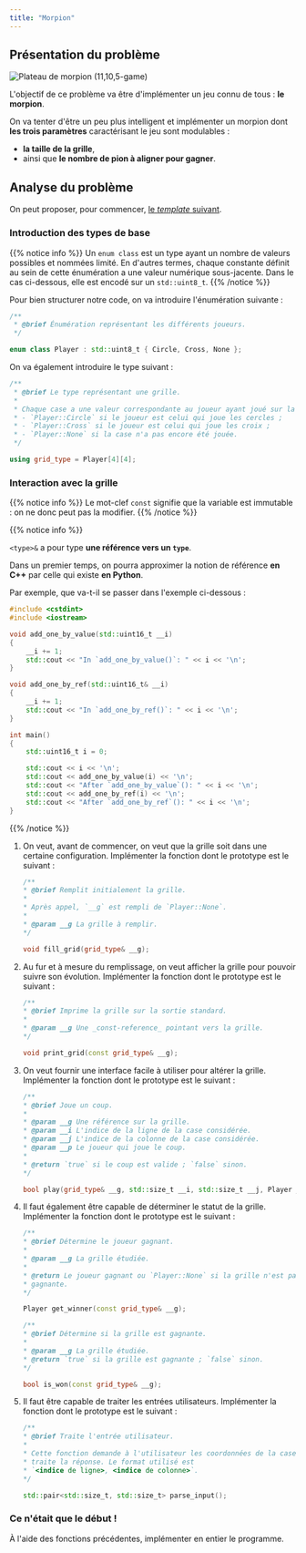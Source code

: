 ```yaml
---
title: "Morpion"
---
```


## Présentation du problème

![Plateau de morpion (_11,10,5-game_)](https://upload.wikimedia.org/wikipedia/commons/9/91/Tic-tac-toe_5.png)

L'objectif de ce problème va être d'implémenter un jeu connu de tous : **le morpion**.

On va tenter d'être un peu plus intelligent et implémenter un morpion dont **les trois paramètres** caractérisant le jeu sont modulables :
- **la taille de la grille**,
- ainsi que **le nombre de pion à aligner pour gagner**.

## Analyse du problème

On peut proposer, pour commencer, [le _template_ suivant](ressources/morpion.cpp).

### Introduction des types de base

{{% notice info %}}
Un `enum class` est un type ayant un nombre de valeurs possibles et nommées limité. En d'autres termes, chaque constante définit au sein de cette énumération a une valeur numérique sous-jacente. Dans le cas ci-dessous, elle est encodé sur un `std::uint8_t`.
{{% /notice %}}

Pour bien structurer notre code, on va introduire l'énumération suivante :

```cpp
/**
 * @brief Énumération représentant les différents joueurs.
 */

enum class Player : std::uint8_t { Circle, Cross, None };
```

On va également introduire le type suivant :

```cpp
/**
 * @brief Le type représentant une grille.
 *
 * Chaque case a une valeur correspondante au joueur ayant joué sur la case :
 * - `Player::Circle` si le joueur est celui qui joue les cercles ;
 * - `Player::Cross` si le joueur est celui qui joue les croix ;
 * - `Player::None` si la case n'a pas encore été jouée.
 */

using grid_type = Player[4][4];
```

### Interaction avec la grille

{{% notice info %}}
Le mot-clef `const` signifie que la variable est immutable : on ne donc peut pas la modifier.
{{% /notice %}}

{{% notice info %}}

`<type>&` a pour type **une référence vers un `type`**.

Dans un premier temps, on pourra approximer la notion de référence **en C++** par celle qui existe **en Python**.

Par exemple, que va-t-il se passer dans l'exemple ci-dessous :

```cpp
#include <cstdint>
#include <iostream>

void add_one_by_value(std::uint16_t __i)
{
    __i += 1;
    std::cout << "In `add_one_by_value()`: " << i << '\n';
}

void add_one_by_ref(std::uint16_t& __i)
{
    __i += 1;
    std::cout << "In `add_one_by_ref()`: " << i << '\n';
}

int main()
{
    std::uint16_t i = 0;

    std::cout << i << '\n';
    std::cout << add_one_by_value(i) << '\n';
    std::cout << "After `add_one_by_value`(): " << i << '\n';
    std::cout << add_one_by_ref(i) << '\n';
    std::cout << "After `add_one_by_ref`(): " << i << '\n';
}
```

{{% /notice %}}

1. On veut, avant de commencer, on veut que la grille soit dans une certaine configuration. Implémenter la fonction dont le prototype est le suivant :

    ```cpp
    /**
    * @brief Remplit initialement la grille.
    *
    * Après appel, `__g` est rempli de `Player::None`.
    *
    * @param __g La grille à remplir.
    */

    void fill_grid(grid_type& __g);
    ```

2. Au fur et à mesure du remplissage, on veut afficher la grille pour pouvoir suivre son évolution. Implémenter la fonction dont le prototype est le suivant :

    ```cpp
    /**
    * @brief Imprime la grille sur la sortie standard.
    *
    * @param __g Une _const-reference_ pointant vers la grille.
    */

    void print_grid(const grid_type& __g);
    ```

3. On veut fournir une interface facile à utiliser pour altérer la grille. Implémenter la fonction dont le prototype est le suivant :

    ```cpp
    /**
    * @brief Joue un coup.
    *
    * @param __g Une référence sur la grille.
    * @param __i L'indice de la ligne de la case considérée.
    * @param __j L'indice de la colonne de la case considérée.
    * @param __p Le joueur qui joue le coup.
    *
    * @return `true` si le coup est valide ; `false` sinon.
    */

    bool play(grid_type& __g, std::size_t __i, std::size_t __j, Player __p);
    ```

4. Il faut également être capable de déterminer le statut de la grille. Implémenter la fonction dont le prototype est le suivant :

    ```cpp
    /**
    * @brief Détermine le joueur gagnant.
    *
    * @param __g La grille étudiée.
    *
    * @return Le joueur gagnant ou `Player::None` si la grille n'est pas
    * gagnante.
    */

    Player get_winner(const grid_type& __g);

    /**
    * @brief Détermine si la grille est gagnante.
    *
    * @param __g La grille étudiée.
    * @return `true` si la grille est gagnante ; `false` sinon.
    */

    bool is_won(const grid_type& __g);
    ```

5. Il faut être capable de traiter les entrées utilisateurs. Implémenter la fonction dont le prototype est le suivant :

    ```cpp
    /**
    * @brief Traite l'entrée utilisateur.
    *
    * Cette fonction demande à l'utilisateur les coordonnées de la case jouée et
    * traite la réponse. Le format utilisé est
    * `<indice de ligne>, <indice de colonne>`.
    */

    std::pair<std::size_t, std::size_t> parse_input();
    ```

### Ce n'était que le début !

À l'aide des fonctions précédentes, implémenter en entier le programme.
